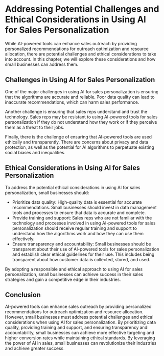 Addressing Potential Challenges and Ethical Considerations in Using AI for Sales Personalization
=================================================================================================================================================

While AI-powered tools can enhance sales outreach by providing personalized recommendations for outreach optimization and resource allocation, there are potential challenges and ethical considerations to take into account. In this chapter, we will explore these considerations and how small businesses can address them.

Challenges in Using AI for Sales Personalization
------------------------------------------------

One of the major challenges in using AI for sales personalization is ensuring that the algorithms are accurate and reliable. Poor data quality can lead to inaccurate recommendations, which can harm sales performance.

Another challenge is ensuring that sales reps understand and trust the technology. Sales reps may be resistant to using AI-powered tools for sales personalization if they do not understand how they work or if they perceive them as a threat to their jobs.

Finally, there is the challenge of ensuring that AI-powered tools are used ethically and transparently. There are concerns about privacy and data protection, as well as the potential for AI algorithms to perpetuate existing social biases and inequalities.

Ethical Considerations in Using AI for Sales Personalization
------------------------------------------------------------

To address the potential ethical considerations in using AI for sales personalization, small businesses should:

* Prioritize data quality: High-quality data is essential for accurate recommendations. Small businesses should invest in data management tools and processes to ensure that data is accurate and complete.
* Provide training and support: Sales reps who are not familiar with the technology and processes involved in using AI-powered tools for sales personalization should receive regular training and support to understand how the algorithms work and how they can use them effectively.
* Ensure transparency and accountability: Small businesses should be transparent about their use of AI-powered tools for sales personalization and establish clear ethical guidelines for their use. This includes being transparent about how customer data is collected, stored, and used.

By adopting a responsible and ethical approach to using AI for sales personalization, small businesses can achieve success in their sales strategies and gain a competitive edge in their industries.

Conclusion
----------

AI-powered tools can enhance sales outreach by providing personalized recommendations for outreach optimization and resource allocation. However, small businesses must address potential challenges and ethical considerations when using AI for sales personalization. By prioritizing data quality, providing training and support, and ensuring transparency and accountability, small businesses can achieve more effective targeting and higher conversion rates while maintaining ethical standards. By leveraging the power of AI in sales, small businesses can revolutionize their industries and achieve greater success.
